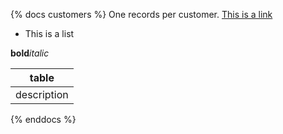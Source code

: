 {% docs customers %}
One records per customer.
[This is a link](google.com)

* This is a list

**bold**_italic_

|table|
|-----|
|description|

{% enddocs %}
